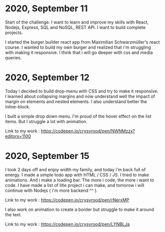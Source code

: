 # 2020, September 11
Start of the challenge.
I want to learn and improve my skills with React, Nodejs, Express, SQL and NoSQL, REST API. I want to build complete projects.

I started the burger builder react app from Maximilian Schwarzmüller's react course. I wanted to build my own burger and realized that i'm struggling with making it responsive. I think that i will go deeper with css and media queries.

# 2020, September 12
Today i decided to build drop-menu with CSS and try to make it responsive.
I learned about collapsing margins and now understand well the impact of margin on elements and nested elements. I also understand better the inline-block.

I built a simple drop down menu. I'm proud of the hover effect on the list items. But I struggle a lot with animation.

Link to my work : https://codepen.io/crysyrood/pen/NWNMzzx?editors=1100

# 2020, September 15
I took 2 days off and enjoy width my family, and today i'm back full of energy.
I made a simple todo app with HTML / CSS / JS. I tried to make animations. And i make a loading bar. The more i code, the more i want to code. I have made a list of litle project i can make, and tomorow i will continue with Nodejs ( i'm more backend ^^ ).

Link to my work : https://codepen.io/crysyrood/pen/rNerxMP

I also work on animation to create a border but struggle to make it around the text.

Link to my work : https://codepen.io/crysyrood/pen/LYNBLJa 
